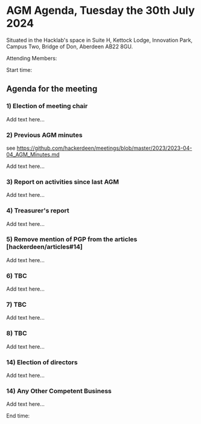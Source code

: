 # AGM Agenda, Tuesday the 30th July 2024

Situated in the Hacklab's space in Suite H, Kettock Lodge, Innovation Park, Campus Two, Bridge of Don, Aberdeen AB22 8GU.

Attending Members: 

Start time:


## Agenda for the meeting

### 1) Election of meeting chair

Add text here...


### 2) Previous AGM minutes

see https://github.com/hackerdeen/meetings/blob/master/2023/2023-04-04_AGM_Minutes.md

Add text here...


### 3) Report on activities since last AGM

Add text here...


### 4) Treasurer's report

Add text here...


### 5) Remove mention of PGP from the articles [hackerdeen/articles#14]

Add text here...


### 6) TBC

Add text here...


### 7) TBC

Add text here...


### 8) TBC

Add text here...


### 14) Election of directors

Add text here...


### 14) Any Other Competent Business

Add text here...



End time:

